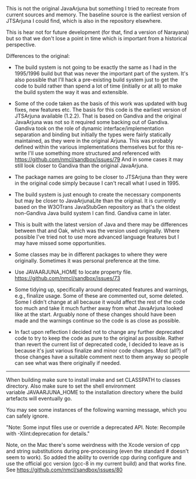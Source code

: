 This is not the original JavaArjuna but something I tried to recreate
from current sources and memory. The baseline source is the earliest
version of JTSArjuna I could find, which is also in the repository elsewhere.

This is hear not for future development (for that, find a version of Narayana) but
so that we don't lose a point in time which is important from a historical perspective.

Differences to the original:

- The build system is not going to be exactly the same as I had in the
1995/1996 build but that was never the important part of the system. It's also
possible that I'll hack a pre-existing build system just to get the code to
build rather than spend a lot of time (initially or at all) to make the build
system the way it was and extensible.

- Some of the code taken as the basis of this work was updated with bug fixes, new features etc. The basis for this code is
the earliest version of JTSArjuna available (1.2.2). That is based on Gandiva and the original JavaArjuna was not so it required
some backing out of Gandiva. Gandiva took on the role of dynamic interface/implementation separation and binding but initially the types
were fairly statically maintained, as they were in the original Arjuna. This was probably defined within the various implementations
themselves but for this re-write I'll use something more structured and referenced with https://github.com/nmcl/sandbox/issues/79 And in
some cases it may still look closer to Gandiva than the original JavaArjuna.

- The package names are going to be closer to JTSArjuna than they were
  in the original code simply because I can't recall what I used in 1995.

- The build system is just enough to create the necessary components but may be closer
to JavaArjunaLite than the original. It is currently based on the W3OTrans JavaStubGen
repository as that's the oldest non-Gandiva Java build system I can find. Gandiva came in later.

- This is built with the latest version of Java and there may be differences between that and Oak, which was the version used originally.
Where possible I've tried not to use more advanced language features but I may have missed some opportunities.

- Some classes may be in different packages to where they were originally. Sometimes it was personal preference at the time.

- Use JAVAARJUNA_HOME to locate property file. https://github.com/nmcl/sandbox/issues/73

- Some tidying up, specifically around deprecated features and warnings, e.g., finalize usage. Some of these are commented out, some deleted.
Some I didn't change at all because it would affect the rest of the code too much and take it much further away from what JavaArjuna looked
like at the start. Arguably none of these changes should have been made and the warnings continue so the code is as close as possible.

- In fact upon reflection I decided not to change any further deprecated code to try to keep the code as pure to the original as possible.
Rather than revert the current list of deprecated code, I decided to leave as is because it's just various finalize and minor code changes.
Most (all?) of those changes have a suitable comment next to them anyway so people can see what was there originally if needed.

----

When building make sure to install imake and set CLASSPATH to classes directory. Also make sure to set the shell environment\
variable JAVAARJUNA_HOME to the installation directory where the build artefacts will eventually go.

You may see some instances of the following warning message, which you can safely ignore.

"Note: Some input files use or override a deprecated API.
Note: Recompile with -Xlint:deprecation for details."

Note, on the Mac there's some weirdness with the Xcode version of cpp and string substitutions during pre-processing (even the standard # doesn't
seem to work). So added the ability to override cpp during configure and use the official gcc version (gcc-8 in my current build) and
that works fine. See https://github.com/nmcl/sandbox/issues/80
